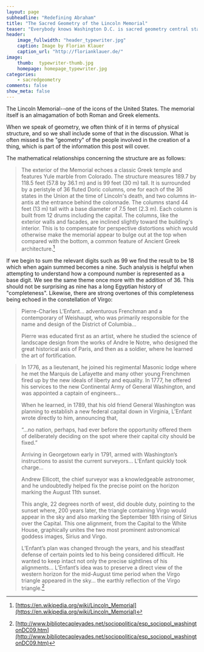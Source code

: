 ```yaml
---
layout: page
subheadline: "Redefining Abraham"
title: "The Sacred Geometry of the Lincoln Memorial"
teaser: "Everybody knows Washington D.C. is sacred geometry central station. What they don't know though..."
header:
    image_fullwidth: "header_typewriter.jpg"
    caption: Image by Florian Klauer
    caption_url: "http://florianklauer.de/"
image:
    thumb:  typewriter-thumb.jpg
    homepage: homepage_typewriter.jpg
categories:
    - sacredgeometry
comments: false
show_meta: false
---
```


The Lincoln Memorial--one of the icons of the United States. The memorial itself is an almagamation of both Roman and Greek elements.  

When we speak of geometry, we often think of it in terms of physical structure, and so we shall include some of that in the discussion. What is often missed is the "geometry" of the people involved in the creation of a thing, which is part of the information this post will cover.

The mathematical relationships concerning the structure are as follows:

>The exterior of the Memorial echoes a classic Greek temple and features Yule marble from Colorado. The structure measures 189.7 by 118.5 feet (57.8 by 36.1 m) and is 99 feet (30 m) tall. It is surrounded by a peristyle of 36 fluted Doric columns, one for each of the 36 states in the Union at the time of Lincoln's death, and two columns in-antis at the entrance behind the colonnade. The columns stand 44 feet (13 m) tall with a base diameter of 7.5 feet (2.3 m). Each column is built from 12 drums including the capital. The columns, like the exterior walls and facades, are inclined slightly toward the building's interior. This is to compensate for perspective distortions which would otherwise make the memorial appear to bulge out at the top when compared with the bottom, a common feature of Ancient Greek architecture.[^1]

If we begin to sum the relevant digits such as 99 we find the result to be 18 which when again summed becomes a nine. Such analysis is helpful when attempting to understand how a compound number is represented as a base digit. We see the same theme once more with the addition of 36. This should not be surprising as nine has a long Egyptian history of "completeness". Likewise, there are strong overtones of this completeness being echoed in the constellation of Virgo:

> Pierre-Charles L’Enfant... adventurous Frenchman and a contemporary of Weishaupt, who was primarily responsible for the name and design of the District of Columbia...
>
>Pierre was educated first as an artist, where he studied the science of landscape design from the works of Andre le Notre, who designed the great historical axis of Paris, and then as a soldier, where he learned the art of fortification.

 >In 1776, as a lieutenant, he joined his regimental Masonic lodge where he met the Marquis de Lafayette and many other young Frenchmen fired up by the new ideals of liberty and equality. In 1777, he offered his services to the new Continental Army of General Washington, and was appointed a captain of engineers...
>
 >When he learned, in 1789, that his old friend General Washington was planning to establish a new federal capital down in Virginia, L’Enfant wrote directly to him, announcing that,
>
>“…no nation, perhaps, had ever before the opportunity offered them of deliberately deciding on the spot where their capital city should be fixed.”
>
>Arriving in Georgetown early in 1791, armed with Washington’s instructions to assist the current surveyors... L’Enfant quickly took charge...
>
 >Andrew Ellicott, the chief surveyor was a knowledgeable astronomer, and he undoubtedly helped fix the precise point on the horizon marking the August 11th sunset.
>
>This angle, 22 degrees north of west, did double duty, pointing to the sunset where, 200 years later, the triangle containing Virgo would appear in the sky and also marking the September 18th rising of Sirius over the Capital. This one alignment, from the Capital to the White House, graphically unites the two most prominent astronomical goddess images, Sirius and Virgo.
>
>L’Enfant’s plan was changed through the years, and his steadfast defense of certain points led to his being considered difficult. He wanted to keep intact not only the precise sightlines of his alignments... L’Enfant’s idea was to preserve a direct view of the western horizon for the mid-August time period when the Virgo triangle appeared in the sky... the earthly reflection of the Virgo triangle.[^2]


[^1]: [https://en.wikipedia.org/wiki/Lincoln_Memorial](https://en.wikipedia.org/wiki/Lincoln_Memorial)
[^2]: [http://www.bibliotecapleyades.net/sociopolitica/esp_sociopol_washingtonDC09.htm](http://www.bibliotecapleyades.net/sociopolitica/esp_sociopol_washingtonDC09.htm)
